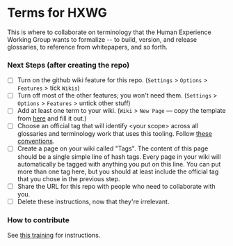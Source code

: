 # Terms for HXWG

This is where to collaborate on terminology that the Human Experience Working Group wants to formalize -- to build, version, and release glossaries, to reference from whitepapers, and so forth.

### Next Steps (after creating the repo)

- [ ] Turn on the github wiki feature for this repo. (`Settings` &gt; `Options` &gt; `Features` &gt; tick `Wikis`)
- [ ] Turn off most of the other features; you won't need them. (`Settings` &gt; `Options` &gt; `Features` &gt; untick other stuff)
- [ ] Add at least one term to your wiki. (`Wiki` &gt; `New Page` &mdash; copy the template from [here](https://github.com/trustoverip/concepts-and-terminology-wg/wiki/Term-Template) and fill it out.)
- [ ] Choose an official tag that will identify &lt;your scope&gt; across all glossaries and terminology work that uses this tooling. Follow [these conventions](https://github.com/trustoverip/concepts-and-terminology-wg/blob/master/docs/hash-tags.md#predefined).
- [ ] Create a page on your wiki called "Tags". The content of this page should be a single simple line of hash tags. Every page in your wiki will automatically be tagged with anything you put on this line. You can put more than one tag here, but you should at least include the official tag that you chose in the previous step.
- [ ] Share the URL for this repo with people who need to collaborate with you.
- [ ] Delete these instructions, now that they're irrelevant.

### How to contribute

See [this training](https://example.com/foo) for instructions.
